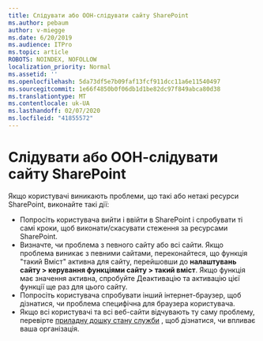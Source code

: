 ```yaml
---
title: Слідувати або ООН-слідувати сайту SharePoint
ms.author: pebaum
author: v-miegge
ms.date: 6/20/2019
ms.audience: ITPro
ms.topic: article
ROBOTS: NOINDEX, NOFOLLOW
localization_priority: Normal
ms.assetid: ''
ms.openlocfilehash: 5da73df5e7b09faf13fcf911dcc11a6e11540497
ms.sourcegitcommit: 1e66f4850b0f06db1d1be82dc97f849abca80d38
ms.translationtype: MT
ms.contentlocale: uk-UA
ms.lasthandoff: 02/07/2020
ms.locfileid: "41855572"
---
```

# <a name="follow-or-un-follow-a-sharepoint-site"></a>Слідувати або ООН-слідувати сайту SharePoint

Якщо користувачі виникають проблеми, що такі або нетакі ресурси SharePoint, виконайте такі дії:

* Попросіть користувача вийти і ввійти в SharePoint і спробувати ті самі кроки, щоб виконати/скасувати стеження за ресурсами SharePoint.
* Визначте, чи проблема з певного сайту або всі сайти. Якщо проблема виникає з певними сайтами, переконайтеся, що функція "такий Вміст" активна для сайту, перейшовши до **налаштувань сайту > керування функціями сайту > такий вміст**. Якщо функція має значення активна, спробуйте Деактивацію та активацію цієї функції ще раз для цього сайту.
* Попросіть користувача спробувати інший інтернет-браузер, щоб дізнатися, чи проблема специфічна для браузера користувача.
* Якщо всі користувачі та всі веб-сайти відчувають ту саму проблему, перевірте [приладну дошку стану служби](https://admin.microsoft.com/AdminPortal/Home#/servicehealth) , щоб дізнатися, чи впливає ваша організація.

